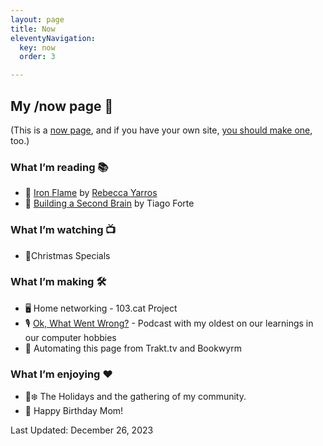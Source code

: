 ```yaml
---
layout: page
title: Now
eleventyNavigation:
  key: now
  order: 3

---
```


## My /now page 📆

(This is a [now page](https://nownownow.com/about), and if you have your own site, [you should make one](https://nownownow.com/about), too.)

### What I’m reading 📚

- 🐲 [Iron Flame](https://www.goodreads.com/book/show/90202302-iron-flame) by [Rebecca Yarros](https://www.goodreads.com/author/show/7539785.Rebecca_Yarros)
- 🧠 [Building a Second Brain](https://www.buildingasecondbrain.com/book) by Tiago Forte


### What I’m watching 📺

- 🎄Christmas Specials

### What I’m making 🛠️

- 🖥️ Home networking - 103.cat Project
- 🎙️ [Ok, What Went Wrong?](https://www.okwhatwentwrong.com) - Podcast with my oldest on our learnings in our computer hobbies
- 🤖 Automating this page from Trakt.tv and Bookwyrm

### What I’m enjoying ♥️

- 🎄❄️ The Holidays and the gathering of my community.
- 🎂 Happy Birthday Mom!

Last Updated: December 26, 2023